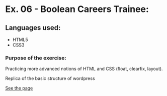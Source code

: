 # Ex. 06 - Boolean Careers Trainee:

## Languages used:

- HTML5
- CSS3

### Purpose of the exercise:

Practicing more advanced notions of HTML and CSS (float, clearfix, layout).

Replica of the basic structure of wordpress

[See the page](https://francesco-allera.github.io/html-css-struttura-wp)
